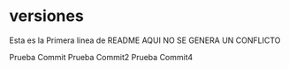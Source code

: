 # versiones
Esta es la Primera linea de README
AQUI NO SE GENERA UN CONFLICTO

Prueba Commit
Prueba Commit2
Prueba Commit4